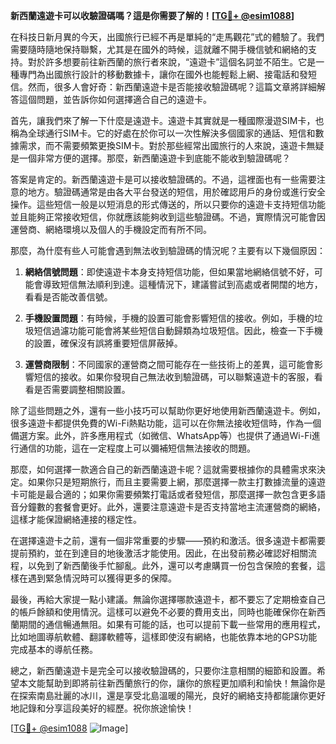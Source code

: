 **新西蘭遠遊卡可以收驗證碼嗎？這是你需要了解的！[[TG💪+ @esim1088](https://t.me/s/esim1088)]**

在科技日新月異的今天，出國旅行已經不再是單純的“走馬觀花”式的體驗了。我們需要隨時隨地保持聯繫，尤其是在國外的時候，這就離不開手機信號和網絡的支持。對於許多想要前往新西蘭的旅行者來說，“遠遊卡”這個名詞並不陌生。它是一種專門為出國旅行設計的移動數據卡，讓你在國外也能輕鬆上網、接電話和發短信。然而，很多人會好奇：新西蘭遠遊卡是否能接收驗證碼呢？這篇文章將詳細解答這個問題，並告訴你如何選擇適合自己的遠遊卡。

首先，讓我們來了解一下什麼是遠遊卡。遠遊卡其實就是一種國際漫遊SIM卡，也稱為全球通行SIM卡。它的好處在於你可以一次性解決多個國家的通話、短信和數據需求，而不需要頻繁更換SIM卡。對於那些經常出國旅行的人來說，遠遊卡無疑是一個非常方便的選擇。那麼，新西蘭遠遊卡到底能不能收到驗證碼呢？

答案是肯定的。新西蘭遠遊卡是可以接收驗證碼的。不過，這裡面也有一些需要注意的地方。驗證碼通常是由各大平台發送的短信，用於確認用戶的身份或進行安全操作。這些短信一般是以短消息的形式傳送的，所以只要你的遠遊卡支持短信功能並且能夠正常接收短信，你就應該能夠收到這些驗證碼。不過，實際情況可能會因運營商、網絡環境以及個人的手機設定而有所不同。

那麼，為什麼有些人可能會遇到無法收到驗證碼的情況呢？主要有以下幾個原因：

1. **網絡信號問題**：即使遠遊卡本身支持短信功能，但如果當地網絡信號不好，可能會導致短信無法順利到達。這種情況下，建議嘗試到高處或者開闊的地方，看看是否能改善信號。

2. **手機設置問題**：有時候，手機的設置可能會影響短信的接收。例如，手機的垃圾短信過濾功能可能會將某些短信自動歸類為垃圾短信。因此，檢查一下手機的設置，確保沒有誤將重要短信屏蔽掉。

3. **運營商限制**：不同國家的運營商之間可能存在一些技術上的差異，這可能會影響短信的接收。如果你發現自己無法收到驗證碼，可以聯繫遠遊卡的客服，看看是否需要調整相關設置。

除了這些問題之外，還有一些小技巧可以幫助你更好地使用新西蘭遠遊卡。例如，很多遠遊卡都提供免費的Wi-Fi熱點功能，這可以在你無法接收短信時，作為一個備選方案。此外，許多應用程式（如微信、WhatsApp等）也提供了通過Wi-Fi進行通信的功能，這在一定程度上可以彌補短信無法接收的問題。

那麼，如何選擇一款適合自己的新西蘭遠遊卡呢？這就需要根據你的具體需求來決定。如果你只是短期旅行，而且主要需要上網，那麼選擇一款主打數據流量的遠遊卡可能是最合適的；如果你需要頻繁打電話或者發短信，那麼選擇一款包含更多語音分鐘數的套餐會更好。此外，還要注意遠遊卡是否支持當地主流運營商的網絡，這樣才能保證網絡連接的穩定性。

在選擇遠遊卡之前，還有一個非常重要的步驟——預約和激活。很多遠遊卡都需要提前預約，並在到達目的地後激活才能使用。因此，在出發前務必確認好相關流程，以免到了新西蘭後手忙腳亂。此外，還可以考慮購買一份包含保險的套餐，這樣在遇到緊急情況時可以獲得更多的保障。

最後，再給大家提一點小建議。無論你選擇哪款遠遊卡，都不要忘了定期檢查自己的帳戶餘額和使用情況。這樣可以避免不必要的費用支出，同時也能確保你在新西蘭期間的通信暢通無阻。如果有可能的話，也可以提前下載一些常用的應用程式，比如地圖導航軟體、翻譯軟體等，這樣即使沒有網絡，也能依靠本地的GPS功能完成基本的導航任務。

總之，新西蘭遠遊卡是完全可以接收驗證碼的，只要你注意相關的細節和設置。希望本文能幫助到即將前往新西蘭旅行的你，讓你的旅程更加順利和愉快！無論你是在探索南島壯麗的冰川，還是享受北島溫暖的陽光，良好的網絡支持都能讓你更好地記錄和分享這段美好的經歷。祝你旅途愉快！

[[TG💪+ @esim1088](https://t.me/s/esim1088) ![Image](https://i.postimg.cc/4NQfJmqS/Snipaste-2025-05-13-00-14-12.png)]
